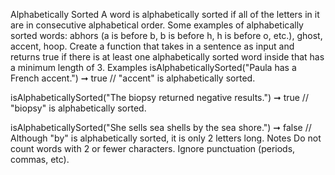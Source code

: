 Alphabetically Sorted
A word is alphabetically sorted if all of the letters in it are in consecutive alphabetical order. Some examples of alphabetically sorted words: abhors (a is before b, b is before h, h is before o, etc.), ghost, accent, hoop.
Create a function that takes in a sentence as input and returns true if there is at least one alphabetically sorted word inside that has a minimum length of 3.
Examples
isAlphabeticallySorted("Paula has a French accent.") ➞ true
// "accent" is alphabetically sorted.

isAlphabeticallySorted("The biopsy returned negative results.") ➞ true
// "biopsy" is alphabetically sorted.

isAlphabeticallySorted("She sells sea shells by the sea shore.") ➞ false
// Although "by" is alphabetically sorted, it is only 2 letters long.
Notes
Do not count words with 2 or fewer characters.
Ignore punctuation (periods, commas, etc).
